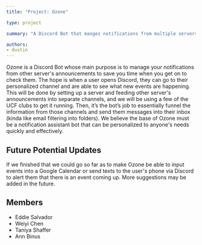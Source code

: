 ```yaml
---
title: "Project: Ozone"

type: project

summary: "A Discord Bot that manges notifications from multiple servers"

authors:
- dustin
---
```


Ozone is a Discord Bot whose main purpose is to manage your notifications from other server's announcements to save you time when you get on to check them. The hope is when a user opens Discord, they can go to their personalized channel and are able to see what new events are happening. This will be done by setting up a server and feeding other server's announcements into separate channels, and we will be using a few of the UCF clubs to get it running. Then, it’s the bot’s job to essentially funnel the information from those channels and send them messages into their inbox (kinda like email filtering into folders). We believe the base of Ozone must be a notification assistant bot that can be personalized to anyone's needs quickly and effectively.

## Future Potential Updates
If we finished that we could go so far as to make Ozone be able to input events into a Google Calendar or send texts to the user's phone via Discord to alert them that there is an event coming up. More suggestions may be added in the future.

## Members

- Eddie Salvador
- Weiyi Chen
- Taniya Shaffer
- Ann Binus